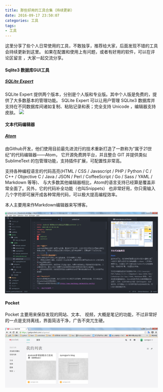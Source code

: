 ```yaml
---
title: 那些好用的工具合集（持续更新）
date: 2016-09-17 23:50:07
categories: 工具
tags:
- 工具
---
```


这里分享了些个人日常使用的工具，不敢独享，推荐给大家，后面发现不错的工具会持续更新到这里。 如果在配置和使用上有问题，或者有好用的软件，可以在评论区留言 ，大家一起交流分享。

<!--more-->
#### Sqlite3 数据库GUI工具
##### [SQLite Expert](http://www.sqliteexpert.com)
SQLite Expert 提供两个版本，分别是个人版和专业版。其中个人版是免费的，提供了大多数基本的管理功能。
SQLite Expert 可以让用户管理 SQLite3 数据库并支持在不同数据库间诸如复制、粘贴记录和表；完全支持 Unicode ，编辑器支持皮肤。
![](http://www.sqliteexpert.com/images/sqliteexpert-demo.png)

#### 文本代码编辑器
##### [Atom](https://atom.io/)

由Github开发，他们使用目前最先进流行的技术重新打造了一款称为“属于21世纪”的代码编辑器——Atom， 它开源免费跨平台，并且整合 GIT 并提供类似 SublimeText 的包管理功能，支持插件扩展，可配置性非常高。

支持各种编程语言的代码高亮(HTML / CSS / Javascript / PHP / Python / C / C++ / Objective C / Java / JSON / Perl / CoffeeScript / Go / Sass / YAML / Markdown 等等)、 与大多数其他编辑器相比，Atom的语言支持已经算是覆盖非常全面了。另外，它的代码补全功能（也叫Snippets） 也非常好用，你只需输入几个字符即可展开成各种常用代码，可以极大提高编程效率。

本人主要用来作Markdown编辑器来写博客。

![Atom](toolscollection/atom.png)

#### Pocket
Pocket 主要用来保存发现的网站、文本、 视频，大概是笔记的功能，不过非常好的一点是支持离线，界面简洁干净，广告不突兀生硬。

![pocket](toolscollection/pocket.png)
